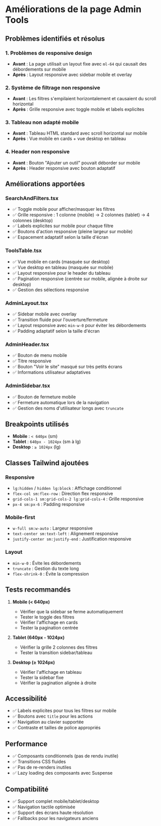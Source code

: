 # Améliorations de la page Admin Tools

## Problèmes identifiés et résolus

### 1. **Problèmes de responsive design**
- **Avant** : La page utilisait un layout fixe avec `ml-64` qui causait des débordements sur mobile
- **Après** : Layout responsive avec sidebar mobile et overlay

### 2. **Système de filtrage non responsive**
- **Avant** : Les filtres s'empilaient horizontalement et causaient du scroll horizontal
- **Après** : Grille responsive avec toggle mobile et labels explicites

### 3. **Tableau non adapté mobile**
- **Avant** : Tableau HTML standard avec scroll horizontal sur mobile
- **Après** : Vue mobile en cards + vue desktop en tableau

### 4. **Header non responsive**
- **Avant** : Bouton "Ajouter un outil" pouvait déborder sur mobile
- **Après** : Header responsive avec bouton adaptatif

## Améliorations apportées

### **SearchAndFilters.tsx**
- ✅ Toggle mobile pour afficher/masquer les filtres
- ✅ Grille responsive : 1 colonne (mobile) → 2 colonnes (tablet) → 4 colonnes (desktop)
- ✅ Labels explicites sur mobile pour chaque filtre
- ✅ Boutons d'action responsive (pleine largeur sur mobile)
- ✅ Espacement adaptatif selon la taille d'écran

### **ToolsTable.tsx**
- ✅ Vue mobile en cards (masquée sur desktop)
- ✅ Vue desktop en tableau (masquée sur mobile)
- ✅ Layout responsive pour le header du tableau
- ✅ Pagination responsive (centrée sur mobile, alignée à droite sur desktop)
- ✅ Gestion des sélections responsive

### **AdminLayout.tsx**
- ✅ Sidebar mobile avec overlay
- ✅ Transition fluide pour l'ouverture/fermeture
- ✅ Layout responsive avec `min-w-0` pour éviter les débordements
- ✅ Padding adaptatif selon la taille d'écran

### **AdminHeader.tsx**
- ✅ Bouton de menu mobile
- ✅ Titre responsive
- ✅ Bouton "Voir le site" masqué sur très petits écrans
- ✅ Informations utilisateur adaptatives

### **AdminSidebar.tsx**
- ✅ Bouton de fermeture mobile
- ✅ Fermeture automatique lors de la navigation
- ✅ Gestion des noms d'utilisateur longs avec `truncate`

## Breakpoints utilisés

- **Mobile** : `< 640px` (sm)
- **Tablet** : `640px - 1024px` (sm à lg)
- **Desktop** : `≥ 1024px` (lg)

## Classes Tailwind ajoutées

### Responsive
- `lg:hidden` / `hidden lg:block` : Affichage conditionnel
- `flex-col sm:flex-row` : Direction flex responsive
- `grid-cols-1 sm:grid-cols-2 lg:grid-cols-4` : Grille responsive
- `px-4 sm:px-6` : Padding responsive

### Mobile-first
- `w-full sm:w-auto` : Largeur responsive
- `text-center sm:text-left` : Alignement responsive
- `justify-center sm:justify-end` : Justification responsive

### Layout
- `min-w-0` : Évite les débordements
- `truncate` : Gestion du texte long
- `flex-shrink-0` : Évite la compression

## Tests recommandés

1. **Mobile (< 640px)**
   - Vérifier que la sidebar se ferme automatiquement
   - Tester le toggle des filtres
   - Vérifier l'affichage en cards
   - Tester la pagination centrée

2. **Tablet (640px - 1024px)**
   - Vérifier la grille 2 colonnes des filtres
   - Tester la transition sidebar/tableau

3. **Desktop (≥ 1024px)**
   - Vérifier l'affichage en tableau
   - Tester la sidebar fixe
   - Vérifier la pagination alignée à droite

## Accessibilité

- ✅ Labels explicites pour tous les filtres sur mobile
- ✅ Boutons avec `title` pour les actions
- ✅ Navigation au clavier supportée
- ✅ Contraste et tailles de police appropriés

## Performance

- ✅ Composants conditionnels (pas de rendu inutile)
- ✅ Transitions CSS fluides
- ✅ Pas de re-renders inutiles
- ✅ Lazy loading des composants avec Suspense

## Compatibilité

- ✅ Support complet mobile/tablet/desktop
- ✅ Navigation tactile optimisée
- ✅ Support des écrans haute résolution
- ✅ Fallbacks pour les navigateurs anciens
